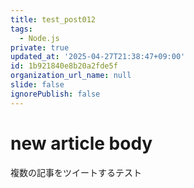 ```yaml
---
title: test_post012
tags:
  - Node.js
private: true
updated_at: '2025-04-27T21:38:47+09:00'
id: 1b921840e8b20a2fde5f
organization_url_name: null
slide: false
ignorePublish: false
---
```

# new article body
複数の記事をツイートするテスト
